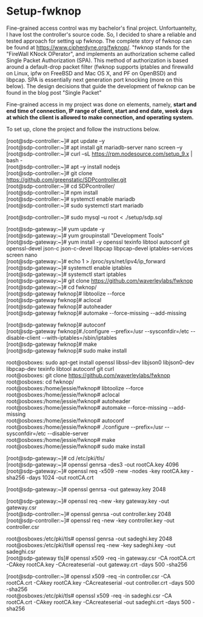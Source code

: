 # Setup-fwknop
Fine-grained access control was my bachelor's final project. Unfortuantelty, I have lost the controller's source code. So, I decided to share a reliable and tested approach for setting up fwknop.
The complete story of fwknop can be found at https://www.cipherdyne.org/fwknop/. 
"fwknop stands for the "FireWall KNock OPerator", and implements an authorization scheme called Single Packet Authorization (SPA). This method of authorization is based around a default-drop packet filter (fwknop supports iptables and firewalld on Linux, ipfw on FreeBSD and Mac OS X, and PF on OpenBSD) and libpcap. SPA is essentially next generation port knocking (more on this below). The design decisions that guide the development of fwknop can be found in the blog post "Single Packet"

Fine-grained access in my project was done on elements, namely, **start and end time of connection, IP range of client, start and end date, week days at which the client is allowed to make connection, and operating system.**

To set up, clone the project and follow the instructions below. 

[root@sdp-controller:~]# apt update –y  
[root@sdp-controller:~]# apt install git mariadb-server nano screen –y  
[root@sdp-controller:~]# curl –sL https://rpm.nodesource.com/setup_9.x | bash -  
[root@sdp-controller:~]# apt –y install nodejs  
[root@sdp-controller:~]# git clone https://github.com/greenstatic/SDPcontroller.git  
[root@sdp-controller:~]# cd SDPcontroller/  
[root@sdp-controller:~]# npm install  
[root@sdp-controller:~]# systemctl enable mariadb  
[root@sdp-controller:~]# sudo systemctl start mariadb  

[root@sdp-controller:~]# sudo mysql –u root < ./setup/sdp.sql  

[root@sdp-gateway:~]# yum update -y  
[root@sdp-gateway:~]# yum groupinstall "Development Tools"  
[root@sdp-gateway:~]# yum install -y openssl texinfo libtool autoconf git openssl-devel json-c json-c-devel libpcap libpcap-devel iptables-services screen nano  
[root@sdp-gateway:~]# echo 1 > /proc/sys/net/ipv4/ip_forward  
[root@sdp-gateway:~]# systemctl enable iptables  
[root@sdp-gateway:~]# systemctl start iptables  
[root@sdp-gateway:~]# git clone https://github.com/waverleylabs/fwknop  
[root@sdp-gateway:~]# cd fwknop/  
[root@sdp-gateway fwknop]# libtoolize --force  
[root@sdp-gateway fwknop]# aclocal  
[root@sdp-gateway fwknop]# autoheader  
[root@sdp-gateway fwknop]# automake --force-missing --add-missing  

[root@sdp-gateway fwknop]# autoconf  
[root@sdp-gateway fwknop]#./configure --prefix=/usr --sysconfdir=/etc --disable-client --with-iptables=/sbin/iptables  
[root@sdp-gateway fwknop]# make  
[root@sdp-gateway fwknop]# sudo make install  


root@osboxes: sudo apt-get install openssl libssl-dev libjson0 libjson0-dev libpcap-dev texinfo libtool autoconf git curl  
root@osboxes: git clone https://github.com/waverleylabs/fwknop  
root@osboxes: cd fwknop/  
root@osboxes:/home/jessie/fwknop# libtoolize --force  
root@osboxes:/home/jessie/fwknop# aclocal  
root@osboxes:/home/jessie/fwknop# autoheader  
root@osboxes:/home/jessie/fwknop# automake --force-missing --add-missing  
root@osboxes:/home/jessie/fwknop# autoconf  
root@osboxes:/home/jessie/fwknop# ./configure --prefix=/usr --sysconfdir=/etc --disable-server  
root@osboxes:/home/jessie/fwknop# make  
root@osboxes:/home/jessie/fwknop# sudo make install  


[root@sdp-gateway:~]# cd /etc/pki/tls/  
[root@sdp-gateway:~]# openssl genrsa -des3 -out rootCA.key 4096  
[root@sdp-gateway:~]# openssl req -x509 -new -nodes -key rootCA.key -sha256 -days 1024 -out rootCA.crt  

[root@sdp-gateway:~]# openssl genrsa -out gateway.key 2048  

[root@sdp-gateway:~]# openssl req -new -key gateway.key -out gateway.csr  
[root@sdp-controller:~]# openssl genrsa -out controller.key 2048  
[root@sdp-controller:~]# openssl req -new -key controller.key -out controller.csr  

root@osboxes:/etc/pki/tls# openssl genrsa -out sadeghi.key 2048  
root@osboxes:/etc/pki/tls# openssl req -new -key sadeghi.key -out sadeghi.csr  
[root@sdp-gateway tls]# openssl x509 -req -in gateway.csr -CA rootCA.crt -CAkey rootCA.key -CAcreateserial -out gateway.crt -days 500 -sha256  

[root@sdp-controller:~]# openssl x509 -req -in controller.csr -CA rootCA.crt -CAkey rootCA.key -CAcreateserial -out controller.crt -days 500 -sha256  
root@osboxes:/etc/pki/tls# openssl x509 -req -in sadeghi.csr -CA rootCA.crt -CAkey rootCA.key -CAcreateserial -out sadeghi.crt -days 500 -sha256  

